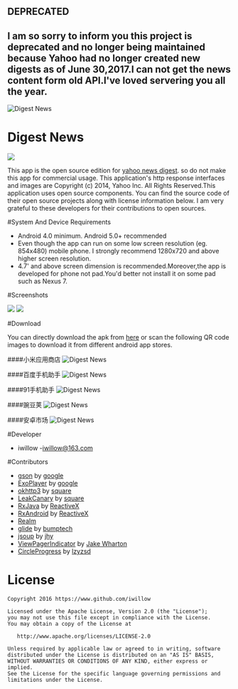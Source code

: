 ## DEPRECATED
## I am so sorry to inform you  this project is deprecated and no longer being maintained because Yahoo had no longer created new digests as of June 30,2017.I can not get the news content form old API.I've loved servering you all the year.
![Digest News](https://github.com/iwillow/DigestNews/blob/master/screenshots/warning.jpg)
# Digest News
![](https://github.com/iwillow/DigestNews/blob/master/app/src/main/res/mipmap-xxxhdpi/ic_launcher.png)

This app is the open source edition for [yahoo news digest](https://play.google.com/store/apps/details?id=com.yahoo.mobile.client.android.atom). so do not make this app for commercial usage. This application's  http   response interfaces and images  are Copyright (c) 2014, Yahoo Inc. All Rights Reserved.This application uses open source components. You can find the source code of their open source projects along with license information below.  I am  very grateful to these developers for their contributions to open sources.


#System And Device Requirements

* Android 4.0 minimum. Android 5.0+ recommended
* Even though the app can run on some low screen resolution  (eg. 854x480) mobile phone. I strongly recommend 1280x720 and above higher screen resolution.
* 4.7' and above screen dimension is recommended.Moreover,the app is developed for phone not pad.You'd better not install it on some pad  such as Nexus 7.


#Screenshots

![](https://github.com/iwillow/DigestNews/blob/master/screenshots/img1.png)
![](https://github.com/iwillow/DigestNews/blob/master/screenshots/img2.png)




#Download

You can directly download the apk from [here](https://github.com/iwillow/DigestNews/blob/master/screenshots/DigestNew_v1.01.apk) or scan the following QR code images to download it from different android app stores. 


####小米应用商店
![Digest News](https://github.com/iwillow/DigestNews/blob/master/screenshots/xiaomi.png)

####百度手机助手
![Digest News](http://d.hiphotos.bdimg.com/wisegame/pic/item/aa3d70cf3bc79f3dc30bcce5bda1cd11738b2978.jpg)

####91手机助手
![Digest News](http://nav.sj.91.com/QrCodeController.ashx?s=4&e=1&t=http%3a%2f%2fpcib.sj.91.com%2fsoft%2fController.ashx%3faction%3dreadfile%26f_id%3d42070094%26platform%3dandroid%26position%3d1000011%26positionIndex%3d1%26project%3d2200%26qrcode%3d1)

####豌豆荚
![Digest News](http://www.wandoujia.com/qr?s=5&c=http://www.wandoujia.com/apps/com.iwillow.android.digestnews)

####安卓市场
![Digest News](http://img.r1.market.hiapk.com/data/upload/qrcode/2016/5_23/14/9c8ee59c-f2b7-49ba-b892-9804973ee730.png)


#Developer

* iwillow -[iwillow@163.com](mailto:iwillow@163.com)


#Contributors

* [gson](https://github.com/google/gson) by [google](https://github.com/google)
* [ExoPlayer](https://github.com/google/ExoPlayer) by [google](https://github.com/google)
* [okhttp3](https://github.com/square/okhttp) by [square](https://github.com/square/)
* [LeakCanary](https://github.com/square/leakcanary) by [square](https://github.com/square/)
* [RxJava](https://github.com/ReactiveX/RxJava) by [ReactiveX](https://github.com/ReactiveX)
* [RxAndroid](https://github.com/ReactiveX/RxAndroid) by [ReactiveX](https://github.com/ReactiveX)
* [Realm](https://github.com/realm/realm-java) 
* [glide](https://github.com/bumptech/glide) by [bumptech](https://github.com/bumptech)
* [jsoup](https://github.com/jhy/jsoup) by [jhy](https://github.com/jhy)
* [ViewPagerIndicator](https://github.com/JakeWharton/ViewPagerIndicator) by [Jake Wharton](https://github.com/JakeWharton)
* [CircleProgress](https://github.com/lzyzsd/CircleProgress) by [lzyzsd](https://github.com/lzyzsd)


License
=======

    Copyright 2016 https://www.github.com/iwillow
    
    Licensed under the Apache License, Version 2.0 (the "License");
    you may not use this file except in compliance with the License.
    You may obtain a copy of the License at

       http://www.apache.org/licenses/LICENSE-2.0

    Unless required by applicable law or agreed to in writing, software
    distributed under the License is distributed on an "AS IS" BASIS,
    WITHOUT WARRANTIES OR CONDITIONS OF ANY KIND, either express or implied.
    See the License for the specific language governing permissions and
    limitations under the License.


